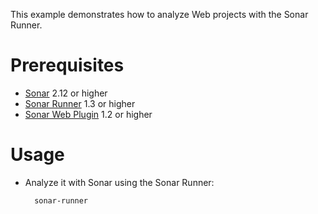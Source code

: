This example demonstrates how to analyze Web projects with the Sonar Runner.

Prerequisites
=============
* [Sonar](http://www.sonarsource.org/downloads/) 2.12 or higher
* [Sonar Runner](http://docs.codehaus.org/display/SONAR/Installing+and+Configuring+Sonar+Runner) 1.3 or higher
* [Sonar Web Plugin](http://docs.codehaus.org/display/SONAR/Web+Plugin) 1.2 or higher

Usage
=====
* Analyze it with Sonar using the Sonar Runner:

        sonar-runner
		
